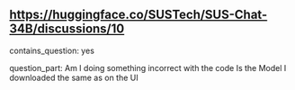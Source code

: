 ## https://huggingface.co/SUSTech/SUS-Chat-34B/discussions/10

contains_question: yes

question_part: Am I doing something incorrect with the code Is the Model I downloaded the same as on the UI